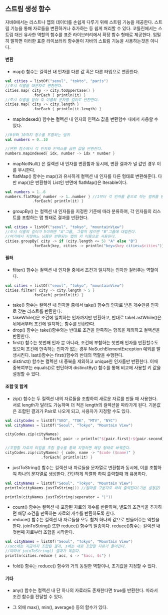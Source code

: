 ## 스트림 생성 함수

자바8에서는 리스트나 맵의 데이터를 손쉽게 다루기 위해 스트림 기능을 제공한다. 스트림 기능을 통해 자료들을 변환하거나 추가하는 등 쉽게 처리할 수 있다. 코틀린에서는 스트림 대신 유사한 역할의 함수를 표준 라이브러리에서 확장 함수 형태로 제공한다. 엄밀히 말하면 이러한 표준 라이브러리 함수들이 자바의 스트림 기능을 사용하는것은 아니다.

#### 변환

- map() 함수는 컬렉션 내 인자를 다른 값 혹은 다른 타입으로 변환한다.

```kotlin
val cities = listOf("seoul", "tokto", "paris")
//도시 이름을 대문자로 변환한다.
cities.map{ city -> city.toUpperCase() }
			.forEach { println(it) }
//도시 이름을 받아 각 이름의 문자열 길이로 변환한다.
cities.map{ city -> city.length }
			.forEach { println(it.length) }
```

- mapIndexed() 함수는 컬렉션 내 인자의 인덱스 값을 변환함수 내에서 사용할 수 있다.

```kotlin
//0부터 10까지 정수를 포함하는 범위
val numbers = 0..10

//변환 함수에서 각 인자와 인덱스를 곱한 값을 반환한다.
numbers.mapIndexed{ idx, number -> idx * number }

```

- mapNotNull() 은 컬렉션 내 인자를 변환함과 동시에, 변환 결과가 널 값인 경우 이를 무시한다. 
- flatMap() 함수는 map()과 유사하게 컬렉션 내 인자를 다른 형태로 변환해준다. 다만 map()은 반환형이 List<R>인 반면에 flatMap()은 Iterable이다.

```kotlin
val numbers = 1..6
numbers.flatMap{ number -> 1..number } //1부터 각 인자를 끝으로 하는 범위를 반환한다.
			.forEach{ println(it) }
```

- groupBy() 는 컬렉션 내 인자들을 지정한 기준에 따라 분류하여, 각 인자들의 리스트를 포함하는 맵 형태로 결과를 반환한다.

```kotlin
val cities = listOf("seoul", "tokyo", "mountainView")
//도시 이름의 길이가 5이하면 "A"그륩, 그렇지 않으면 "B"그륩에 대입한다.
//여기에서 지정하느 닝름은 반환되는 맵의 키 이름으로 사용된다.
cities.groupBy{ city -> if (city.length <= 5) "A" else "B"}
			.forEach{key, cities -> println("key=$key cities=$cities")}
```

#### 필터

- filter() 함수는 컬렉션 내 인자들 중에서 조건과 일치하는 인자만 걸러주는 역할이다. 

```kotlin
val cities = listOf("seoul", "tokyo", "mountainView")
cities.filter{ city -> city.length > 5 }
			.forEach{ println(it) }
```

- take() 함수는 컬렉션 내 인자들 중에서 take() 함수의 인자로 받은 개수만큼 인자로 갖는 리스트를 반환한다.
- takeWhile()은 조건에 일치하는 인자까지만 반환하고, 반대로 takeLastWhile()은 뒤에서부터 조건에 일치하는 함수를 반환한다.
- drop() 함수는 take()함수와는 반대로 조건을 만족하는 항목을 제외하고 컬렉션을 반환한다.
- first() 함수는 첫번째 인자 뿐 아니라, 조건에 부합하는 첫번째 인자를 반환할수도 있으며 조건에 만족하는 인자가 없는 경우 NoSuchElementException 예외를 발생시킨다. last()함수는 first()함수와 반대의 역할을 수행한다.
- distinct() 함수는 컬렉션 내 중복을 제외하고 unique한 인자들만 반환한다. 이때 중복여부는 equals()로 판단하며 distinctBy() 함수를 통해 비교에 사용할 키 값을 설정할 수 있다.

#### 조합 및 합계

- zip() 함수는 두 컬렉션 내의 자료들을 조합하여 새로운 자료를 만들 때 사용한다. 서로 length가 달라도 가능하며 더 적은 length의 컬렉션을 따라가게 된다. 기본값은 조합된 결과가 Pair로 나오게 되고, 사용자가 지정할 수도 있다.

```kotlin
val cityCodes = listOf("SEO", "TOK", "MTV", "NYC")
val cityNames = listOf("Seoul", "Tokyo", "Mountain View")

cityCodes.zip(cityNames)
				.forEach{ pair -> println("${pair.first}:${pair.second}") }

//조합할 자료의 타입을 조합 함수를 통해 지정하면 해당 형태로 바꿔준다.
cityCodes.zip(cityNames) { code, name -> "$code ($name)" }
				.forEach{ println(it) }
```

- justToString() 함수는 컬렉션 내 자료들을 문자열로 변환함과 동시에, 이를 조함하여 하나의 문자열로 생성한다. 간단하게 직렬화 하여 출력할때 꽤 유용하다. 

```kotlin
val cityNames = listOf("Seoul", "Tokyo", "Mountain View")
println(cityNaems.justToString()) //컴마를 구분자로 하여 출력된다(기본 설정값)

println(cityNames.justToString(seperator = "|"))
```

- count() 함수는 컬렉션 내 포함된 자료의 개수를 반환하며, 별도의 조건식을 추가하면 해당 조건을 만족하는 자료의 개수를 반환하도록 한다.
- reduce() 함수는 컬렉션 내 자료들을 모두 합쳐 하나의 값으로 만들어주는 역할을 한다. joinToString() 또한 reduce() 함수의 일종이다. reduce()함수는 컬렉션 내 첫번째 자료부터 조합을 시작한다.

```kotlin
val cityNames = listOf("Seoul", "Tokyo", "Mountain View")
//acc에는 지금까지 조합된 결과, s에는 새로 조합할 자료가 들어간다.
//따라서 joinToString() 결과가 똑같다.
println(cities.reduce { acc, s -> "$acc, $s"} )
```

- fold() 함수는 reduce() 함수와 거의 동일한 역할이나, 초기값을 지정할 수 있다. 

#### 기타

- any() 함수는 컬렉션 내 단 하나의 자료라도 존재한다면 true를 반환한다. 따라서 조건 함수를 전달할 수 있다. 

- 그 외에 max(), min(), average() 등의 함수가 있다.

